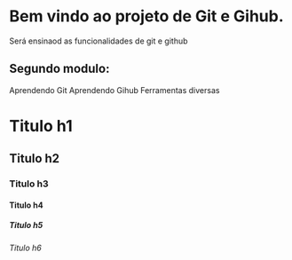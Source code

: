 # Bem vindo ao projeto de Git e Gihub.

Será ensinaod as funcionalidades de git e github

## Segundo modulo:

Aprendendo Git
Aprendendo Gihub
Ferramentas diversas

# Titulo h1

## Titulo h2

### Titulo h3

#### Titulo h4

##### Titulo h5

###### Titulo h6
